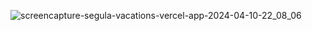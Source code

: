 ![screencapture-segula-vacations-vercel-app-2024-04-10-22_08_06](https://github.com/arshan-alee/Segula-Vacations/assets/109890622/310a535e-932e-465d-8d4c-7d692899b8d8)

